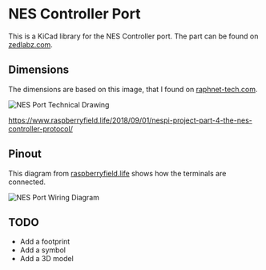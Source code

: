 # NES Controller Port

This is a KiCad library for the NES Controller port. The part can be found on
[zedlabz.com](https://www.zedlabz.com/products/controller-connector-port-for-nintendo-nes-console-7-pin-90-degree-replacement-2-pack-black-zedlabz?_pos=8&_sid=b3d25e834&_ss=r).

## Dimensions

The dimensions are based on this image, that I found on
[raphnet-tech.com](https://www.raphnet-tech.com/products/nes_controller_connector/index.php).

![NES Port Technical Drawing](https://www.raphnet-tech.com/products/nes_controller_connector/nes_connector_ra_dims.png)

https://www.raspberryfield.life/2018/09/01/nespi-project-part-4-the-nes-controller-protocol/

## Pinout

This diagram from
[raspberryfield.life](https://www.raspberryfield.life/2018/09/01/nespi-project-part-4-the-nes-controller-protocol/)
shows how the terminals are connected.

![NES Port Wiring Diagram](https://www.raspberryfield.life/wp-content/uploads/2018/08/NESPi_part4_web1.jpg)

## TODO

- Add a footprint
- Add a symbol
- Add a 3D model
